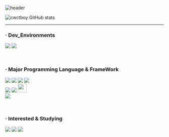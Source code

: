 ![header](https://capsule-render.vercel.app/api?type=waving&color=0:ABCDEB,20:2DA2D7,100:00E248&height=300&section=header&text=CWCTBOY&fontSize=100&fontAlign=50&fontAlignY=38&animation=twinkling&desc=The%20Post%20CEO%20Aggregation)

![cwctboy GitHub stats](https://github-readme-stats.vercel.app/api?username=CWCTBOY&show_icons=true&theme=radical)
<hr/>
  <h3 align="left">· Dev_Environments</h3>
<p align="left">
  <img src='https://img.shields.io/badge/apple%20silicon-333333?style=for-the-badge&logo=apple&logoColor=white'/>
      <img src='https://img.shields.io/badge/Visual_Studio_Code-0078D4?style=for-the-badge&logo=visual%20studio%20code&logoColor=white'/>
</p>
<br/>
  <h3 align="left">· Major Programming Language & FrameWork</h3>
<p align="left">
<img src='https://img.shields.io/badge/TypeScript-007ACC?style=for-the-badge&logo=typescript&logoColor=white'/>
<img src='https://img.shields.io/badge/JavaScript-323330?style=for-the-badge&logo=javascript&logoColor=F7DF1E'/>
<img src="https://img.shields.io/badge/next.js-000000?style=for-the-badge&logo=nextdotjs&logoColor=white">
<img src='https://img.shields.io/badge/React-20232A?style=for-the-badge&logo=react&logoColor=61DAFB'/>
  <br/>
  <img src='https://img.shields.io/badge/React_Router-CA4245?style=for-the-badge&logo=react-router&logoColor=white'/>
<img src='https://img.shields.io/badge/styled--components-DB7093?style=for-the-badge&logo=styled-components&logoColor=white'/>
  <a href="https://twitter.com/intent/tweet?text=Emotion&url=https%3A%2F%2Femotion.sh%2Fdocs%2Fintroduction&hashtags=Emotion&original_referer=http%3A%2F%2Fgithub.com%2F&tw_p=tweetbutton" target="_blank">
  <img src="https://img.shields.io/badge/CSS--IN--JS-Emotion-%20%23CC6699" height='28'/>
</a>
<br/>
      <img src='https://img.shields.io/badge/Material%20UI-007FFF?style=for-the-badge&logo=mui&logoColor=white'/>
</p>
<br/>
  <h3 align="left">· Interested & Studying</h3>
  <p align="left">
   <img src='https://img.shields.io/badge/GIT-E44C30?style=for-the-badge&logo=git&logoColor=white'/>
  <img src='https://img.shields.io/badge/Python-14354C?style=for-the-badge&logo=python&logoColor=white'/>
  <img src='https://img.shields.io/badge/TensorFlow-FF6F00?style=for-the-badge&logo=tensorflow&logoColor=white'/>
</p>

